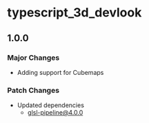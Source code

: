 # typescript_3d_devlook

## 1.0.0

### Major Changes

- Adding support for Cubemaps

### Patch Changes

- Updated dependencies
  - glsl-pipeline@4.0.0
